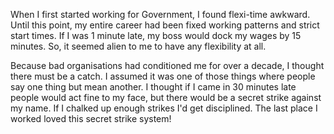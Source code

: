 When I first started working for Government, I found flexi-time awkward. Until this point, my entire career had been fixed working patterns and strict start times. If I was 1 minute late, my boss would dock my wages by 15 minutes. So, it seemed alien to me to have any flexibility at all.

Because bad organisations had conditioned me for over a decade, I thought there must be a catch. I assumed it was one of those things where people say one thing but mean another. I thought if I came in 30 minutes late people would act fine to my face, but there would be a secret strike against my name. If I chalked up enough strikes I'd get disciplined. The last place I worked loved this secret strike system!